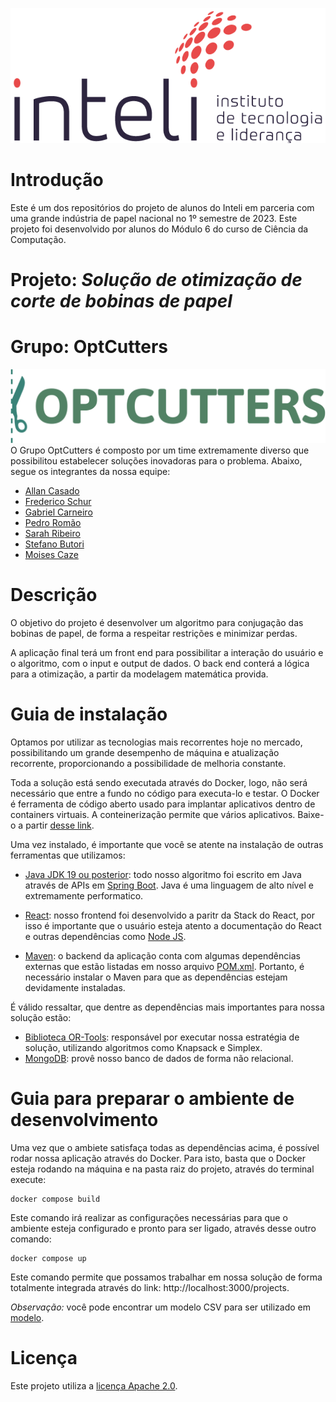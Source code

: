 ![](./img/inteli-logo.png) 

# Introdução

Este é um dos repositórios do projeto de alunos do Inteli em parceria com uma grande indústria de papel nacional no 1º semestre de 2023. Este projeto foi desenvolvido por alunos do Módulo 6 do curso de Ciência da Computação.

# Projeto: *Solução de otimização de corte de bobinas de papel*

# Grupo: OptCutters
![](./img/optcutters-high-resolution-logo-color-on-transparent-background%201.png)
O Grupo OptCutters é composto por um time extremamente diverso que possibilitou estabelecer soluções inovadoras para o problema. Abaixo, segue os integrantes da nossa equipe:

- [Allan Casado](https://www.linkedin.com/in/allan-casado-6339a9177/)
- [Frederico Schur](https://www.linkedin.com/in/frederico-schur-6a3313237/)
- [Gabriel Carneiro](https://www.linkedin.com/in/gabecarneiro/)
- [Pedro Romão](https://www.linkedin.com/in/pedro-rom%C3%A3o-734b4920a/)
- [Sarah Ribeiro](https://www.linkedin.com/in/sarah-ribeiro-361130195/)
- [Stefano Butori](https://www.linkedin.com/in/sbutori/)
- [Moises Caze](https://www.linkedin.com/in/moises-caze/)

# Descrição

O objetivo do projeto é desenvolver um algoritmo para conjugação das bobinas de papel, de forma a respeitar restrições e minimizar perdas.

A aplicação final terá um front end para possibilitar a interação do usuário e o algoritmo, com o input e output de dados. O back end conterá a lógica para a otimização, a partir da modelagem matemática provida.

# Guia de instalação

Optamos por utilizar as tecnologias mais recorrentes hoje no mercado, possibilitando um grande desempenho de máquina e atualização recorrente, proporcionando a possibilidade de melhoria constante. 

Toda a solução está sendo executada através do Docker, logo, não será necessário que entre a fundo no código para executa-lo e testar. O Docker é ferramenta de código aberto usado para implantar aplicativos dentro de containers virtuais. A conteinerização permite que vários aplicativos. Baixe-o a partir [desse link](https://www.docker.com/). 

Uma vez instalado, é importante que você se atente na instalação de outras ferramentas que utilizamos:

- [Java JDK 19 ou posterior](https://www.oracle.com/br/java/technologies/downloads/): todo nosso algoritmo foi escrito em Java através de APIs em [Spring Boot](https://spring.io/projects/spring-boot). Java é uma linguagem de alto nível e extremamente performatico.

- [React](https://react.dev/): nosso frontend foi desenvolvido a paritr da Stack do React, por isso é importante que o usuário esteja atento a documentação do React e outras dependências como [Node JS](https://nodejs.org/en).

- [Maven](https://maven.apache.org/): o backend da aplicação conta com algumas dependências externas que estão listadas em nosso arquivo [POM.xml](/codigo/planejador/pom.xml). Portanto, é necessário instalar o Maven para que as dependências estejam devidamente instaladas.

É válido ressaltar, que dentre as dependências mais importantes para nossa solução estão:
- [Biblioteca OR-Tools](https://developers.google.com/optimization?hl=pt-br): responsável por executar nossa estratégia de solução, utilizando algoritmos como Knapsack e Simplex.
- [MongoDB](https://www.mongodb.com/): provê nosso banco de dados de forma não relacional.

# Guia para preparar o ambiente de desenvolvimento

Uma vez que o ambiete satisfaça todas as dependências acima, é possível rodar nossa aplicação através do Docker. Para isto, basta que o Docker esteja rodando na máquina e na pasta raiz do projeto, através do terminal execute:

```
docker compose build
```

Este comando irá realizar as configurações necessárias para que o ambiente esteja configurado e pronto para ser ligado, através desse outro comando:

```
docker compose up
```

Este comando permite que possamos trabalhar em nossa solução de forma totalmente integrada através do link: http://localhost:3000/projects. 

*Observação:* você pode encontrar um modelo CSV para ser utilizado em [modelo](./MODELO_CSV.csv).

# Licença

Este projeto utiliza a [licença Apache 2.0](LICENSE).
